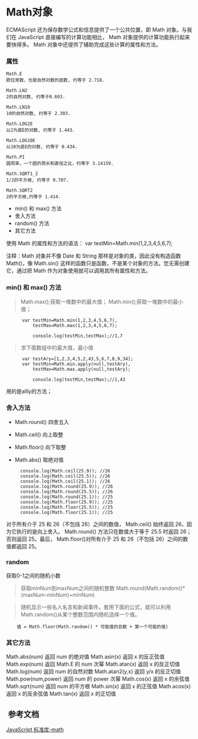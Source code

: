 # Math对象

ECMAScript 还为保存数学公式和信息提供了一个公共位置，即 Math 对象。与我们在 JavaScript 直接编写的计算功能相比， Math 对象提供的计算功能执行起来要快得多。 Math 对象中还提供了辅助完成这些计算的属性和方法。

### 属性

```
Math.E
欧拉常数，也是自然对数的底数, 约等于 2.718.

Math.LN2
2的自然对数, 约等于0.693.

Math.LN10
10的自然对数, 约等于 2.303.

Math.LOG2E
以2为底E的对数, 约等于 1.443.

Math.LOG10E
以10为底E的对数, 约等于 0.434.

Math.PI
圆周率，一个圆的周长和直径之比，约等于 3.14159.

Math.SQRT1_2
1/2的平方根, 约等于 0.707.

Math.SQRT2
2的平方根,约等于 1.414.

```

-  min() 和 max() 方法
-  舍入方法
-  random() 方法
-  其它方法

使用 Math 的属性和方法的语法：
        var testMin=Math.min(1,2,3,4,5,6,7);

注释：Math 对象并不像 Date 和 String 那样是对象的类，因此没有构造函数 Math()，像 Math.sin() 这样的函数只是函数，不是某个对象的方法。您无需创建它，通过把 Math 作为对象使用就可以调用其所有属性和方法。

###  min() 和 max() 方法

> Math.max();获取一堆数中的最大值；
> Math.min();获取一堆数中的最小值；

          var testMin=Math.min(1,2,3,4,5,6,7),
              testMax=Math.max(1,2,3,4,5,6,7);
        
              console.log(testMin,testMax);//1,7

> 求下面数组中的最大值，最小值

          var testAry=[1,2,3,4,5,2,43,5,6,7,8,9,34];
          var testMin=Math.min.apply(null,testAry),
              testMax=Math.max.apply(null,testAry);
        
              console.log(testMin,testMax);//1,43

用的是allly的方法；

### 舍入方法

- Math.round() 四舍五入
- Math.ceil() 向上取整
- Math.floor() 向下取整
- Math.abs() 取绝对值

        console.log(Math.ceil(25.9)); //26
        console.log(Math.ceil(25.5)); //26
        console.log(Math.ceil(25.1)); //26
        console.log(Math.round(25.9)); //26
        console.log(Math.round(25.5)); //26
        console.log(Math.round(25.1)); //25
        console.log(Math.floor(25.9)); //25
        console.log(Math.floor(25.5)); //25
        console.log(Math.floor(25.1)); //25

对于所有介于 25 和 26（不包括 26）之间的数值， Math.ceil() 始终返回 26，因为它执行的是向上舍入。 Math.round() 方法只在数值大于等于 25.5 时返回 26；否则返回 25。最后， Math.floor()对所有介于 25 和 26（不包括 26）之间的数值都返回 25。

### random

获取0-1之间的随机小数

> 获取minNum到maxNum之间的随机整数
     Math.round(Math.random()*(maxNum-minNum)+minNum) 

> 随机显示一些名人名言和新闻事件。套用下面的公式，就可以利用 Math.random()从某个整数范围内随机选择一个值。

        值 = Math.floor(Math.random() * 可能值的总数 + 第一个可能的值)

### 其它方法

Math.abs(num)   返回 num 的绝对值
Math.asin(x)    返回 x 的反正弦值
Math.exp(num)   返回 Math.E 的 num 次幂
Math.atan(x)    返回 x 的反正切值
Math.log(num)   返回 num 的自然对数
Math.atan2(y,x) 返回 y/x 的反正切值
Math.pow(num,power) 返回 num 的 power 次幂
Math.cos(x)     返回 x 的余弦值
Math.sqrt(num)  返回 num 的平方根
Math.sin(x)     返回 x 的正弦值
Math.acos(x)    返回 x 的反余弦值
Math.tan(x)     返回 x 的正切值


##  参考文档

[JavaScript 标准库-math](https://developer.mozilla.org/zh-CN/docs/Web/JavaScript/Reference/Global_Objects/Math)


